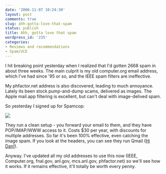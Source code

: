 ```yaml
---
date: '2006-11-07 10:24:30'
layout: post
comments: true
slug: ahh-gotta-love-that-spam
status: publish
title: Ahh, gotta love that spam
wordpress_id: '235'
categories:
- Reviews and recommendations
- Spam/UCE
---
```


I hit breaking point yesterday when I realized that I'd gotten 2668 spam in about three weeks. The main culprit is my old computer.org email address, which I've had since '95 or so, and the IEEE spam filters are ineffective.

My phfactor.net address is also discovered, leading to much annoyance. Lately its been stock pump-and-dump scams, delivered as images. The Apple mail.app filtering is excellent, but can't deal with image-delived spam.

So yesterday I signed up for Spamcop:

[
![](http://www.phfactor.net/wp-pics/spamcop.png)
](http://www.spamcop.net/)

They run a clean setup - you forward your email to them, and they have POP/IMAP/WWW access to it. Costs $30 per year, with discounts for multiple addresses. So far it's been 100% effective, even catching the image spam. If you look at the headers, you can see they run Qmail ([Hi Dan!](http://cr.yp.to/)).

Anyway. I've updated all my old addresses to use this now (IEEE, Computer.org, fnal.gov, anl.gov, mcs.anl.gov, phfactor.net) so we'll see how it works. If it remains effective, it'll totally be worth every penny.
